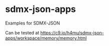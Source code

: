 sdmx-json-apps
==================

Examples for SDMX-JSON

Can be tested at https://c9.io/h4mu/sdmx-json-apps/workspace/memory/memory.html
